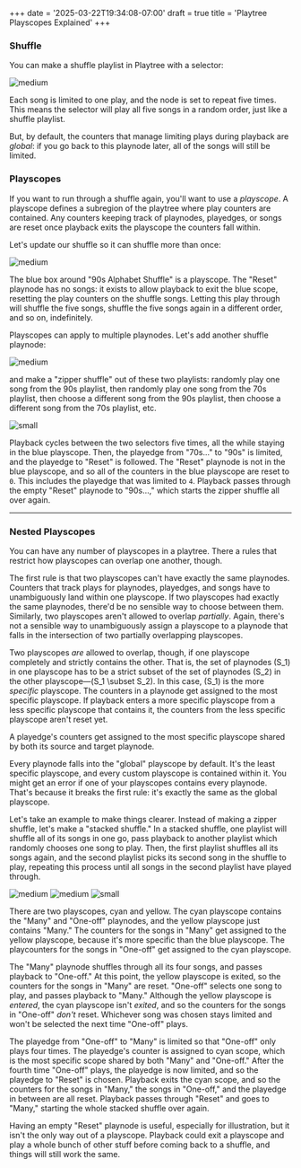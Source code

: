 +++
date = '2025-03-22T19:34:08-07:00'
draft = true
title = 'Playtree Playscopes Explained'
+++

### Shuffle
You can make a shuffle playlist in Playtree with a selector:

![medium](90s-shuffle.png)

Each song is limited to one play, and the node is set to repeat five times. This means the selector will play all five songs in a random order, just like a shuffle playlist.

But, by default, the counters that manage limiting plays during playback are *global*: if you go back to this playnode later, all of the songs will still be limited.

### Playscopes

If you want to run through a shuffle again, you'll want to use a *playscope*. A playscope defines a subregion of the playtree where play counters are contained. Any counters keeping track of playnodes, playedges, or songs are reset once playback exits the playscope the counters fall within.

Let's update our shuffle so it can shuffle more than once:

![medium](90s-shuffle-with-reset.png)

The blue box around "90s Alphabet Shuffle" is a playscope. The "Reset" playnode has no songs: it exists to allow playback to exit the blue scope, resetting the play counters on the shuffle songs. Letting this play through will shuffle the five songs, shuffle the five songs again in a different order, and so on, indefinitely.

Playscopes can apply to multiple playnodes. Let's add another shuffle playnode:

![medium](70s-shuffle.png)

and make a "zipper shuffle" out of these two playlists: randomly play one song from the 90s playlist, then randomly play one song from the 70s playlist, then choose a different song from the 90s playlist, then choose a different song from the 70s playlist, etc.

![small](zipper-shuffle.png)

Playback cycles between the two selectors five times, all the while staying in the blue playscope. Then, the playedge from "70s..." to "90s" is limited, and the playedge to "Reset" is followed. The "Reset" playnode is not in the blue playscope, and so all of the counters in the blue playscope are reset to `0`. This includes the playedge that was limited to `4`. Playback passes through the empty "Reset" playnode to "90s...," which starts the zipper shuffle all over again.

---

### Nested Playscopes

You can have any number of playscopes in a playtree. There a rules that restrict how playscopes can overlap one another, though.

The first rule is that two playscopes can't have exactly the same playnodes. Counters that track plays for playnodes, playedges, and songs have to unambiguously land within one playscope. If two playscopes had exactly the same playnodes, there'd be no sensible way to choose between them. Similarly, two playscopes aren't allowed to overlap *partially*. Again, there's not a sensible way to unambiguously assign a playscope to a playnode that falls in the intersection of two partially overlapping playscopes.

Two playscopes *are* allowed to overlap, though, if one playscope completely and strictly contains the other. That is, the set of playnodes \(S_1\) in one playscope has to be a strict subset of the set of playnodes \(S_2\) in the other playscope—\(S_1 \subset S_2\). In this case, \(S_1\) is the more *specific* playscope. The counters in a playnode get assigned to the most specific playscope. If playback enters a more specific playscope from a less specific playscope that contains it, the counters from the less specific playscope aren't reset yet.

A playedge's counters get assigned to the most specific playscope shared by both its source and target playnode.

Every playnode falls into the "global" playscope by default. It's the least specific playscope, and every custom playscope is contained within it. You might get an error if one of your playscopes contains every playnode. That's because it breaks the first rule: it's exactly the same as the global playscope.

Let's take an example to make things clearer. Instead of making a zipper shuffle, let's make a "stacked shuffle." In a stacked shuffle, one playlist will shuffle all of its songs in one go, pass playback to another playlist which randomly chooses one song to play. Then, the first playlist shuffles all its songs again, and the second playlist picks its second song in the shuffle to play, repeating this process until all songs in the second playlist have played through.

![medium](stacked-shuffle-many-playnode.png)
![medium](stacked-shuffle-one-playnode.png)
![small](stacked-shuffle.png)

There are two playscopes, cyan and yellow. The cyan playscope contains the "Many" and "One-off" playnodes, and the yellow playscope just contains "Many." The counters for the songs in "Many" get assigned to the yellow playscope, because it's more specific than the blue playscope. The playcounters for the songs in "One-off" get assigned to the cyan playscope.

The "Many" playnode shuffles through all its four songs, and passes playback to "One-off." At this point, the yellow playscope is exited, so the counters for the songs in "Many" are reset. "One-off" selects one song to play, and passes playback to "Many." Although the yellow playscope is *entered*, the cyan playscope isn't *exited*, and so the counters for the songs in "One-off" *don't* reset. Whichever song was chosen stays limited and won't be selected the next time "One-off" plays.

The playedge from "One-off" to "Many" is limited so that "One-off" only plays four times. The playedge's counter is assigned to cyan scope, which is the most specific scope shared by both "Many" and "One-off." After the fourth time "One-off" plays, the playedge is now limited, and so the playedge to "Reset" is chosen. Playback exits the cyan scope, and so the counters for the songs in "Many," the songs in "One-off," and the playedge in between are all reset. Playback passes through "Reset" and goes to "Many," starting the whole stacked shuffle over again.

Having an empty "Reset" playnode is useful, especially for illustration, but it isn't the only way out of a playscope. Playback could exit a playscope and play a whole bunch of other stuff before coming back to a shuffle, and things will still work the same.
